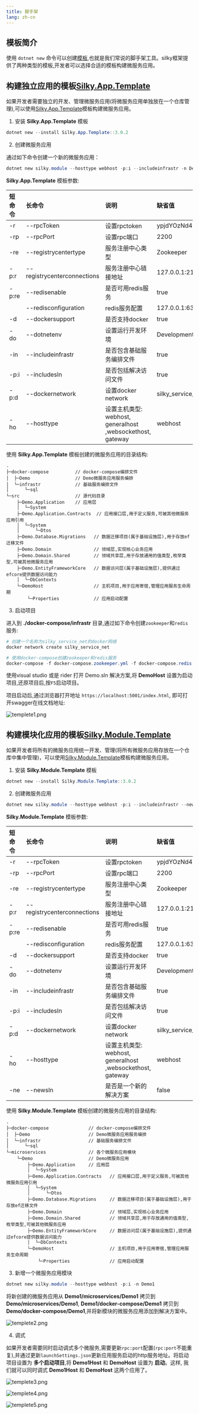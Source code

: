 ```yaml
---
title: 脚手架
lang: zh-cn
---
```


## 模板简介

使用 `dotnet new` 命令可以创建[模板](https://docs.microsoft.com/zh-cn/dotnet/core/tools/custom-templates),也就是我们常说的脚手架工具。silky框架提供了两种类型的模板,开发者可以选择合适的模板构建微服务应用。

## 构建独立应用的模板[Silky.App.Template](https://www.nuget.org/packages/Silky.App.Template/)

如果开发者需要独立的开发、管理微服务应用(将微服务应用单独放在一个仓库管理),可以使用[Silky.App.Template](https://www.nuget.org/packages/Silky.App.Template/)模板构建微服务应用。

1. 安装 **Silky.App.Template** 模板

```powershell
dotnet new --install Silky.App.Template::3.0.2
```

2. 创建微服务应用

通过如下命令创建一个新的微服务应用：

```powershell
dotnet new silky.module --hosttype webhost -p:i --includeinfrastr -n Demo
```

**Silky.App.Template** 模板参数:

| 短命令 | 长命令 | 说明  | 缺省值 |
|:-----|:-----|:------|:-----|
| -r|--rpcToken | 设置rpctoken | ypjdYOzNd4FwENJiEARMLWwK0v7QUHPW |
| -rp|--rpcPort | 设置rpc端口 | 2200 |
| -re|--registrycentertype | 服务注册中心类型 | Zookeeper |
| -p:r|--registrycenterconnections | 服务注册中心链接地址 | 127.0.0.1:2181,127.0.0.1:2182,127.0.0.1:2183;127.0.0.1:2184,127.0.0.1:2185,127.0.0.1:2186 |
| -p:re|--redisenable | 是否可用redis服务 | true |
| | --redisconfiguration | redis服务配置 |  127.0.0.1:6379,defaultDatabase=0 |
| -d | --dockersupport | 是否支持docker |  true |
| -do | --dotnetenv | 设置运行开发环境 |  Development |
| -in | --includeinfrastr | 是否包含基础服务编排文件 |  true |
|  -p:i | --includesln | 是否包括解决访问文件 |  true |
|  -p:d | --dockernetwork | 设置docker network |  silky_service_net |
|  -ho | --hosttype | 设置主机类型:  webhost, generalhost ,websockethost, gateway |  webhost |

使用 **Silky.App.Template** 模板创建的微服务应用的目录结构:

```
.
├─docker-compose          // docker-compose编排文件
│  ├─Demo                 // Demo微服务应用服务编排
│  └─infrastr             // 基础服务编排文件
│      └─sql
└─src                     // 源代码目录
    ├─Demo.Application    // 应用层
    │  └─System
    ├─Demo.Application.Contracts  // 应用接口层,用于定义服务,可被其他微服务应用引用
    │  └─System
    │      └─Dtos
    ├─Demo.Database.Migrations   // 数据迁移项目(属于基础设施层),用于存放ef迁移文件
    ├─Demo.Domain                // 领域层,实现核心业务应用
    ├─Demo.Domain.Shared         // 领域共享层,用于存放通用的值类型,枚举类型,可被其他微服务应用
    ├─Demo.EntityFrameworkCore   // 数据访问层(属于基础设施层),提供通过efcore提供数据访问能力
    │  └─DbContexts
    └─DemoHost                   // 主机项目,用于应用寄宿,管理应用服务生命周期
        └─Properties             // 应用启动配置
```

3. 启动项目

进入到 **./docker-compose/infrastr** 目录,通过如下命令创建`zookeeper`和`redis`服务:

```powershell
# 创建一个名称为silky_service_net的docker网络
docker network create silky_service_net

# 使用docker-compose创建zookeeper和redis服务
docker-compose -f docker-compose.zookeeper.yml -f docker-compose.redis.yml up -d
```

使用visual studio 或是 rider 打开 Demo.sln 解决方案,将 **DemoHost** 设置为启动项目,还原项目后,按`F5`启动项目。

项目启动后,通过浏览器打开地址 `https://localhost:5001/index.html`, 即可打开swagger在线文档地址:

![templete1.png](/assets/imgs/templete1.png)


## 构建模块化应用的模板[Silky.Module.Template](https://www.nuget.org/packages/Silky.Module.Template)

如果开发者将所有的微服务应用统一开发、管理(将所有微服务应用存放在一个仓库中集中管理)，可以使用[Silky.Module.Template](https://www.nuget.org/packages/Silky.Module.Template)模板构建微服务应用。

1. 安装 **Silky.Module.Template** 模板

```powershell
dotnet new --install Silky.Module.Template::3.0.2
```

2. 创建微服务应用

```powershell
dotnet new silky.module --hosttype webhost -p:i --includeinfrastr --newsln -n Demo
```

**Silky.Module.Template** 模板参数:

| 短命令 | 长命令 | 说明  | 缺省值 |
|:-----|:-----|:------|:-----|
| -r|--rpcToken | 设置rpctoken | ypjdYOzNd4FwENJiEARMLWwK0v7QUHPW |
| -rp|--rpcPort | 设置rpc端口 | 2200 |
| -re|--registrycentertype | 服务注册中心类型 | Zookeeper |
| -p:r|--registrycenterconnections | 服务注册中心链接地址 | 127.0.0.1:2181,127.0.0.1:2182,127.0.0.1:2183;127.0.0.1:2184,127.0.0.1:2185,127.0.0.1:2186 |
| -p:re|--redisenable | 是否可用redis服务 | true |
| | --redisconfiguration | redis服务配置 |  127.0.0.1:6379,defaultDatabase=0 |
| -d | --dockersupport | 是否支持docker |  true |
| -do | --dotnetenv | 设置运行开发环境 |  Development |
| -in | --includeinfrastr | 是否包含基础服务编排文件 |  true |
|  -p:i | --includesln | 是否包括解决访问文件 |  true |
|  -p:d | --dockernetwork | 设置docker network |  silky_service_net |
|  -ho | --hosttype | 设置主机类型:  webhost, generalhost ,websockethost, gateway |  webhost |
|  -ne | --newsln|  是否是一个新的解决方案 |  false |

使用 **Silky.Module.Template** 模板创建的微服务应用的目录结构:

```
.
├─docker-compose               // docker-compose编排文件
│  ├─Demo                      // Demo微服务应用服务编排
│  └─infrastr                  // 基础服务编排文件
│      └─sql
└─microservices                // 各个微服务应用模块      
    └─Demo                     // Demo微服务应用
        ├─Demo.Application     // 应用层
        │  └─System
        ├─Demo.Application.Contracts   // 应用接口层,用于定义服务,可被其他微服务应用引用
        │  └─System
        │      └─Dtos
        ├─Demo.Database.Migrations     // 数据迁移项目(属于基础设施层),用于存放ef迁移文件
        ├─Demo.Domain                  // 领域层,实现核心业务应用
        ├─Demo.Domain.Shared           // 领域共享层,用于存放通用的值类型,枚举类型,可被其他微服务应用
        ├─Demo.EntityFrameworkCore     // 数据访问层(属于基础设施层),提供通过efcore提供数据访问能力
        │  └─DbContexts
        └─DemoHost                     // 主机项目,用于应用寄宿,管理应用服务生命周期
            └─Properties               // 应用启动配置
```

3. 新增一个微服务应用模块

```powershell
dotnet new silky.module --hosttype webhost -p:i -n Demo1
```

将新创建的微服务应用从 **Demo1/microservices/Demo1** 拷贝到 **Demo/microservices/Demo1**,  **Demo1/docker-compose/Demo1** 拷贝到 **Demo/docker-compose/Demo1**,并将新模块的微服务应用添加到解决方案中。

![templete2.png](/assets/imgs/templete2.png)

4. 调式

如果开发者需要同时启动调式多个微服务,需要更新`rpc:port`配置(`rpc:port`不能重复),并通过更新`launchSettings.json`更新应用服务启动的http服务地址。将启动项目设置为 **多个启动项目**,将 **Demo1Host** 和 **DemoHost** 设置为 **启动**。这样, 我们就可以同时调式 **Demo1Host** 和 **DemoHost** 这两个应用了。

![templete3.png](/assets/imgs/templete3.png)

![templete4.png](/assets/imgs/templete4.png)

![templete5.png](/assets/imgs/templete5.png)